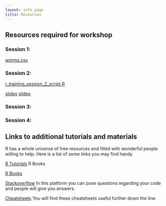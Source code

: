 ```yaml
---
layout: info_page
title: Resources
---
```


## Resources required for workshop

### Session 1:

[worms.csv](/data/worms.csv)

### Session 2:

[r_training_session_2_script.R](/data/r_training_session_2_script.R)

[slides](https://lauraroldangomez.github.io/site/research_files/r_training_session_2/presentation_session_2.html#/title-slide)
[slides](/_includes/presentation_session_2.html)

### Session 3:

### Session 4: 

## Links to additional tutorials and materials

R has a whole universe of free resources and filled with wonderful people willing to help. Here is a list of some links you may find handy

[R Tutorials](https://education.rstudio.com/)
R Books

[R Books](https://www.rstudio.com/resources/books/)

[Stackoverflow](https://stackoverflow.com/) In this platform you can pose questions regarding your code and people will give you answers.

[Cheatsheets](https://www.rstudio.com/resources/cheatsheets/) You will find these cheatsheets useful further down the line. 
